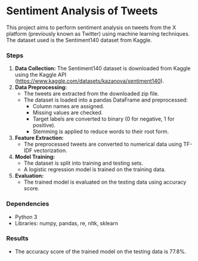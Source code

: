 # Sentiment Analysis of Tweets 

This project aims to perform sentiment analysis on tweets from the X platform (previously known as Twitter) using machine learning techniques. The dataset used is the Sentiment140 dataset from Kaggle.

### Steps

1. **Data Collection:** The Sentiment140 dataset is downloaded from Kaggle using the Kaggle API (https://www.kaggle.com/datasets/kazanova/sentiment140).
2. **Data Preprocessing:**
   - The tweets are extracted from the downloaded zip file.
   - The dataset is loaded into a pandas DataFrame and preprocessed:
     - Column names are assigned.
     - Missing values are checked.
     - Target labels are converted to binary (0 for negative, 1 for positive).
     - Stemming is applied to reduce words to their root form.
3. **Feature Extraction:**
   - The preprocessed tweets are converted to numerical data using TF-IDF vectorization.
4. **Model Training:**
   - The dataset is split into training and testing sets.
   - A logistic regression model is trained on the training data.
5. **Evaluation:**
   - The trained model is evaluated on the testing data using accuracy score.

### Dependencies

- Python 3
- Libraries: numpy, pandas, re, nltk, sklearn

### Results

- The accuracy score of the trained model on the testing data is 77.8%.
